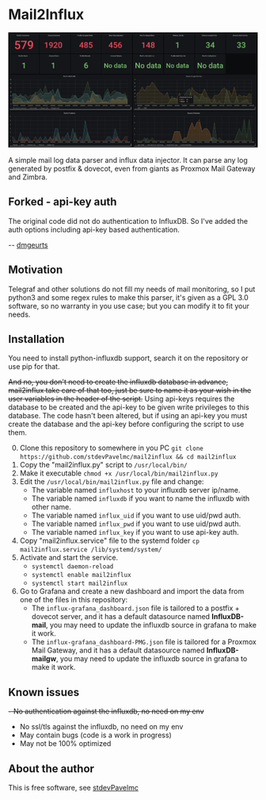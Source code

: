 # Mail2Influx

![](./example.png)

A simple mail log data parser and influx data injector. It can parse any log generated by postfix & dovecot, even from giants as Proxmox Mail Gateway and Zimbra.

## Forked - api-key auth

The original code did not do authentication to InfluxDB. So I've added the auth options including api-key based authentication.

-- [dmgeurts](https://github.com/dmgeurts)

## Motivation

Telegraf and other solutions do not fill my needs of mail monitoring, so I put python3 and some regex rules to make this parser, it's given as a GPL 3.0 software, so no warranty in you use case; but you can modify it to fit your needs.

## Installation

You need to install python-influxdb support, search it on the repository or use pip for that.

~~And no, you don't need to create the influxdb database in advance, mail2influx take care of that too, just be sure to name it as your wish in the user variables in the header of the script.~~ Using api-keys requires the database to be created and the api-key to be given write privileges to this database. The code hasn't been altered, but if using an api-key you must create the database and the api-key before configuring the script to use them.

0. Clone this repository to somewhere in you PC `git clone https://github.com/stdevPavelmc/mail2influx && cd mail2influx` 
1. Copy the "mail2influx.py" script to `/usr/local/bin/`
2. Make it executable `chmod +x /usr/local/bin/mail2influx.py`
3. Edit the `/usr/local/bin/mail2influx.py` file and change:
    - The variable named `influxhost` to your influxdb server ip/name.
    - The variable named `influxdb` if you want to name the influxdb with other name.
    - The variable named `influx_uid` if you want to use uid/pwd auth.
    - The variable named `influx_pwd` if you want to use uid/pwd auth.
    - The variable named `influx_key` if you want to use api-key auth.
4. Copy "mail2influx.service" file to the systemd folder `cp mail2influx.service /lib/systemd/system/`
5. Activate and start the service.
    - `systemctl daemon-reload`
    - `systemctl enable mail2influx`
    - `systemctl start mail2influx`
6. Go to Grafana and create a new dashboard and import the data from one of the files in this repository:
    - The `influx-grafana_dashboard.json` file is tailored to a postfix + dovecot server, and it has a default datasource named **InfluxDB-mail**, you may need to update the influxdb source in grafana to make it work.
    - The `influx-grafana_dashboard-PMG.json` file is tailored for a Proxmox Mail Gateway, and it has a default datasource named **InfluxDB-mailgw**, you may need to update the influxdb source in grafana to make it work.

## Known issues

~~- No authentication against the influxdb, no need on my env~~
- No ssl/tls against the influxdb, no need on my env
- May contain bugs (code is a work in progress)
- May not be 100% optimized

## About the author

This is free software, see [stdevPavelmc](https://github.com/stdevPavelmc/stdevPavelmc)
